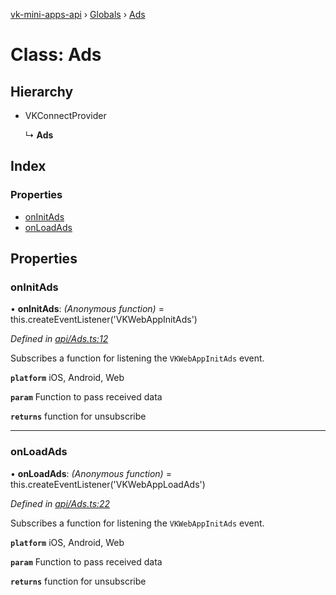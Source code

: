 [vk-mini-apps-api](../README.md) › [Globals](../globals.md) › [Ads](ads.md)

# Class: Ads

## Hierarchy

* VKConnectProvider

  ↳ **Ads**

## Index

### Properties

* [onInitAds](ads.md#oninitads)
* [onLoadAds](ads.md#onloadads)

## Properties

###  onInitAds

• **onInitAds**: *(Anonymous function)* =  this.createEventListener('VKWebAppInitAds')

*Defined in [api/Ads.ts:12](https://github.com/VKCOM/vk-mini-apps-api/blob/aa96c54/src/api/Ads.ts#L12)*

Subscribes a function for listening the `VKWebAppInitAds` event.

**`platform`** iOS, Android, Web

**`param`** Function to pass received data

**`returns`** function for unsubscribe

___

###  onLoadAds

• **onLoadAds**: *(Anonymous function)* =  this.createEventListener('VKWebAppLoadAds')

*Defined in [api/Ads.ts:22](https://github.com/VKCOM/vk-mini-apps-api/blob/aa96c54/src/api/Ads.ts#L22)*

Subscribes a function for listening the `VKWebAppInitAds` event.

**`platform`** iOS, Android, Web

**`param`** Function to pass received data

**`returns`** function for unsubscribe
